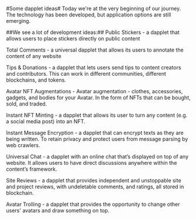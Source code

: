 #Some dapplet ideas#
Today we're at the very beginning of our journey. The technology has been developed, but application options are still emerging.

##We see a lot of development ideas:##
Public Stickers - a dapplet that allows users to place stickers directly on public content

Total Comments - a universal dapplet that allows its users to annotate the content of any website 

Tips & Donations - a dapplet that lets users send tips to content creators and contributors. This can work in different communities, different blockchains, and tokens. 

Avatar NFT Augmentations - Avatar augmentation - clothes, accessories, gadgets, and bodies for your Avatar. In the form of NFTs that can be bought, sold, and traded.

Instant NFT Minting - a dapplet that allows its user to turn any content (e.g. a social media post) into an NFT.

Instant Message Encryption - a dapplet that can encrypt texts as they are being written. To retain privacy and protect users from message parsing by web crawlers.

Universal Chat - a dapplet with an online chat that’s displayed on top of any website. It allows users to have direct discussions anywhere within the content’s framework.

Site Reviews - a dapplet that provides independent and unstoppable site and project reviews, with undeletable comments, and ratings, all stored in blockchain.

Avatar Trolling - a dapplet that provides the opportunity to change other users' avatars and draw something on top.
